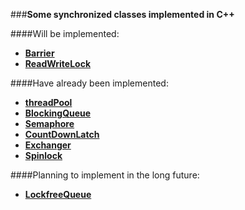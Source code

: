 ###**Some synchronized classes implemented in C++**

####Will be implemented:
* **[Barrier](https://github.com/choleraehyq/my_threadtool/tree/master/src/Barrier)**
* **[ReadWriteLock](https://github.com/choleraehyq/my_threadtool/tree/master/src/ReadWriteLock)**

####Have already been implemented:
* **[threadPool](https://github.com/choleraehyq/my_threadtool/tree/master/src/threadPool)**
* **[BlockingQueue](https://github.com/choleraehyq/my_threadtool/tree/master/src/BlockingQueue)**
* **[Semaphore](https://github.com/choleraehyq/my_threadtool/tree/master/src/Semaphore)**
* **[CountDownLatch](https://github.com/choleraehyq/my_threadtool/tree/master/src/CountDownLatch)**
* **[Exchanger](https://github.com/choleraehyq/my_threadtool/tree/master/src/Exchanger)**
* **[Spinlock](https://github.com/choleraehyq/my_threadtool/tree/master/src/Spinlock)**

####Planning to implement in the long future:
* **[LockfreeQueue](https://github.com/choleraehyq/my_threadtool/tree/master/src/LockfreeQueue)**
